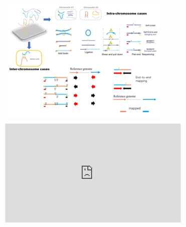 ![](/assets/Overall.jpg)

<iframe width="560" height="315" src="https://www.youtube.com/embed/ZSTXEwMJzTs" frameborder="0" allow="autoplay; encrypted-media" allowfullscreen></iframe>


